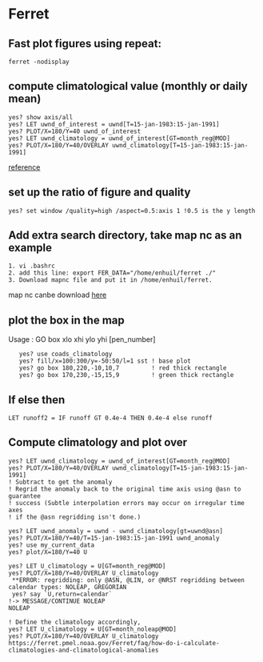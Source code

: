 # Ferret
## Fast plot figures using repeat: 
```
ferret -nodisplay
```

## compute climatological value (monthly or daily mean)
```
yes? show axis/all
yes? LET uwnd_of_interest = uwnd[T=15-jan-1983:15-jan-1991]
yes? PLOT/X=180/Y=40 uwnd_of_interest
yes? LET uwnd_climatology = uwnd_of_interest[GT=month_reg@MOD]
yes? PLOT/X=180/Y=40/OVERLAY uwnd_climatology[T=15-jan-1983:15-jan-1991]
```
[reference](https://ferret.pmel.noaa.gov/Ferret/faq/how-do-i-calculate-climatologies-and-climatological-anomalies)

## set up the ratio of figure and quality
```
yes? set window /quality=high /aspect=0.5:axis 1 !0.5 is the y length
```

## Add extra search directory, take map nc as an example
```
1. vi .bashrc
2. add this line: export FER_DATA="/home/enhuil/ferret ./"
3. Download mapnc file and put it in /home/enhuil/ferret. 
```
map nc canbe download [here](http://ferret.pmel.noaa.gov/static/Demos/land_detail/geo_borders_intermed.nc)

## plot the box in the map
Usage : GO box xlo xhi ylo yhi [pen_number]
```
   yes? use coads_climatology
   yes? fill/x=100:300/y=-50:50/l=1 sst ! base plot
   yes? go box 180,220,-10,10,7         ! red thick rectangle
   yes? go box 170,230,-15,15,9         ! green thick rectangle
```
## If else then
```
LET runoff2 = IF runoff GT 0.4e-4 THEN 0.4e-4 else runoff
```
## Compute climatology and plot over
```
yes? LET uwnd_climatology = uwnd_of_interest[GT=month_reg@MOD]
yes? PLOT/X=180/Y=40/OVERLAY uwnd_climatology[T=15-jan-1983:15-jan-1991]
! Subtract to get the anomaly
! Regrid the anomaly back to the original time axis using @asn to guarantee
! success (Subtle interpolation errors may occur on irregular time axes 
! if the @asn regridding isn't done.)

yes? LET uwnd_anomaly = uwnd - uwnd_climatology[gt=uwnd@asn]
yes? PLOT/X=180/Y=40/T=15-jan-1983:15-jan-1991 uwnd_anomaly
yes? use my_current_data
yes? plot/X=180/Y=40 U

yes? LET U_climatology = U[GT=month_reg@MOD]
yes? PLOT/X=180/Y=40/OVERLAY U_climatology
 **ERROR: regridding: only @ASN, @LIN, or @NRST regridding between calendar types: NOLEAP, GREGORIAN
 yes? say `U,return=calendar` 
!-> MESSAGE/CONTINUE NOLEAP
NOLEAP

! Define the climatology accordingly,
yes? LET U_climatology = U[GT=month_noleap@MOD]
yes? PLOT/X=180/Y=40/OVERLAY U_climatology
https://ferret.pmel.noaa.gov/Ferret/faq/how-do-i-calculate-climatologies-and-climatological-anomalies
```
